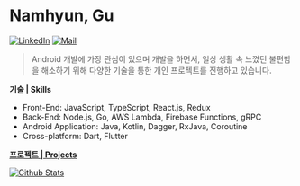 # Namhyun, Gu

[![LinkedIn](https://img.shields.io/badge/-LinkedIn-blue?style=for-the-badge&logo=Linkedin&logoColor=white&link=https://www.linkedin.com/in/namhyun-gu-b64621157/)](https://www.linkedin.com/in/namhyun-gu-b64621157/)
[![Mail](https://img.shields.io/badge/-Gmail-d14836?style=for-the-badge&logo=Gmail&logoColor=white&link=mailto:mnhan0403@gmail.com)](mailto:mnhan0403@gmail.com)

> Android 개발에 가장 관심이 있으며 개발을 하면서, 일상 생활 속 느꼈던 불편함을 해소하기 위해 다양한 기술을 통한 개인 프로젝트를 진행하고 있습니다.

**기술 | Skills**

- Front-End: JavaScript, TypeScript, React.js, Redux
- Back-End: Node.js, Go, AWS Lambda, Firebase Functions, gRPC
- Android Application: Java, Kotlin, Dagger, RxJava, Coroutine
- Cross-platform: Dart, Flutter

[**프로젝트 | Projects**](https://github.com/namhyun-gu/namhyun-gu/blob/master/Projects.md)

[![Github Stats](https://github-readme-stats.vercel.app/api?username=namhyun-gu&show_icons=true&hide_border=true)](https://github.com/anuraghazra/github-readme-stats)